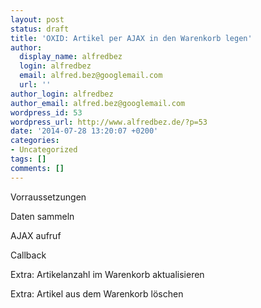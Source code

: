 ```yaml
---
layout: post
status: draft
title: 'OXID: Artikel per AJAX in den Warenkorb legen'
author:
  display_name: alfredbez
  login: alfredbez
  email: alfred.bez@googlemail.com
  url: ''
author_login: alfredbez
author_email: alfred.bez@googlemail.com
wordpress_id: 53
wordpress_url: http://www.alfredbez.de/?p=53
date: '2014-07-28 13:20:07 +0200'
categories:
- Uncategorized
tags: []
comments: []
---
```

<p>Vorraussetzungen</p>
<p>Daten sammeln</p>
<p>AJAX aufruf</p>
<p>Callback</p>
<p>Extra: Artikelanzahl im Warenkorb aktualisieren</p>
<p>Extra: Artikel aus dem Warenkorb l&ouml;schen</p>
